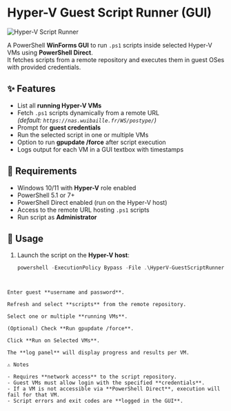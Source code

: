 # Hyper-V Guest Script Runner (GUI)

![Hyper-V Script Runner](readme.png)

A PowerShell **WinForms GUI** to run `.ps1` scripts inside selected Hyper-V VMs using **PowerShell Direct**.  
It fetches scripts from a remote repository and executes them in guest OSes with provided credentials.

## ✨ Features
- List all **running Hyper-V VMs**
- Fetch `.ps1` scripts dynamically from a remote URL  
  *(default: `https://nas.wuibaille.fr/WS/postype/`)*  
- Prompt for **guest credentials**
- Run the selected script in one or multiple VMs
- Option to run **gpupdate /force** after script execution
- Logs output for each VM in a GUI textbox with timestamps

## 📌 Requirements
- Windows 10/11 with **Hyper-V** role enabled
- PowerShell 5.1 or 7+
- PowerShell Direct enabled (run on the Hyper-V host)
- Access to the remote URL hosting `.ps1` scripts
- Run script as **Administrator**

## 🚀 Usage
1. Launch the script on the **Hyper-V host**:
   ```powershell
   powershell -ExecutionPolicy Bypass -File .\HyperV-GuestScriptRunner.ps1
```


Enter guest **username and password**.  

Refresh and select **scripts** from the remote repository.  

Select one or multiple **running VMs**.  

(Optional) Check **Run gpupdate /force**.  

Click **Run on Selected VMs**.  

The **log panel** will display progress and results per VM.  

⚠️ Notes

- Requires **network access** to the script repository.  
- Guest VMs must allow login with the specified **credentials**.  
- If a VM is not accessible via **PowerShell Direct**, execution will fail for that VM.  
- Script errors and exit codes are **logged in the GUI**.   